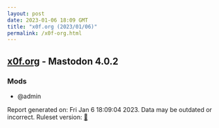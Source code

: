```yaml
---
layout: post
date: 2023-01-06 18:09 GMT
title: "x0f.org (2023/01/06)"
permalink: /x0f-org.html
---
```



## [x0f.org](https://x0f.org) - Mastodon 4.0.2

### Mods
 * @admin

Report generated on: Fri Jan  6 18:09:04 2023. Data may be outdated or incorrect.
Ruleset version: [🏀](/version-basketball)
